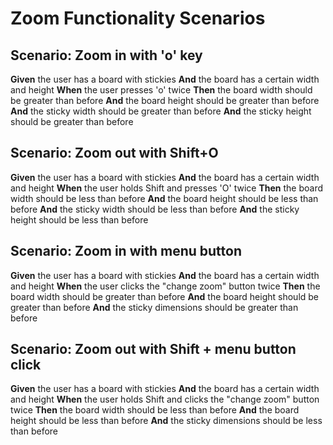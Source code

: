# Zoom Functionality Scenarios

## Scenario: Zoom in with 'o' key
**Given** the user has a board with stickies
**And** the board has a certain width and height
**When** the user presses 'o' twice
**Then** the board width should be greater than before
**And** the board height should be greater than before
**And** the sticky width should be greater than before
**And** the sticky height should be greater than before

## Scenario: Zoom out with Shift+O
**Given** the user has a board with stickies
**And** the board has a certain width and height
**When** the user holds Shift and presses 'O' twice
**Then** the board width should be less than before
**And** the board height should be less than before
**And** the sticky width should be less than before
**And** the sticky height should be less than before

## Scenario: Zoom in with menu button
**Given** the user has a board with stickies
**And** the board has a certain width and height
**When** the user clicks the "change zoom" button twice
**Then** the board width should be greater than before
**And** the board height should be greater than before
**And** the sticky dimensions should be greater than before

## Scenario: Zoom out with Shift + menu button click
**Given** the user has a board with stickies
**And** the board has a certain width and height
**When** the user holds Shift and clicks the "change zoom" button twice
**Then** the board width should be less than before
**And** the board height should be less than before
**And** the sticky dimensions should be less than before

